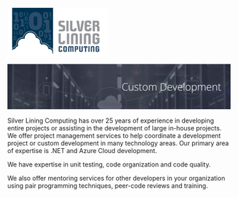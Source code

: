 ![Silver Lining Computing](https://github.com/SilverLiningComputing/.github/blob/main/images/logo.png)

![Custom Development](https://github.com/SilverLiningComputing/.github/blob/main/images/custom-development.PNG)

Silver Lining Computing has over 25 years of experience in developing entire projects or assisting in the development of large in-house projects. We offer project management services to help coordinate a development project or custom development in many technology areas. Our primary area of expertise is .NET and Azure Cloud development.

We have expertise in unit testing, code organization and code quality.

We also offer mentoring services for other developers in your organization using pair programming techniques, peer-code reviews and training.
